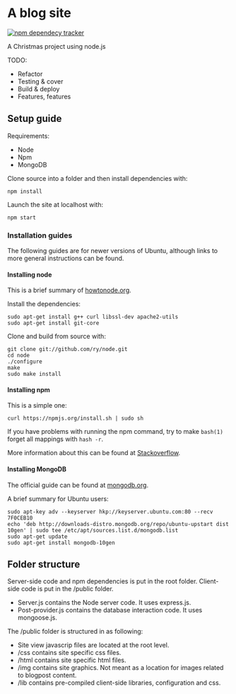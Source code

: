A blog site
===========
[![npm dependecy tracker](https://david-dm.org/teodoran/blog-photo.png)](https://david-dm.org/teodoran/blog-photo)

A Christmas project using node.js

TODO:

* Refactor
* Testing & cover
* Build & deploy
* Features, features

Setup guide
-----------
Requirements:

* Node
* Npm
* MongoDB

Clone source into a folder and then install dependencies with: 

```
npm install
```

Launch the site at localhost with:

```
npm start
```

### Installation guides

The following guides are for newer versions of Ubuntu, although links to more general instructions can be found.

#### Installing node

This is a brief summary of [howtonode.org](http://howtonode.org/how-to-install-nodejs).

Install the dependencies:

```
sudo apt-get install g++ curl libssl-dev apache2-utils
sudo apt-get install git-core
```

Clone and build from source with:

```
git clone git://github.com/ry/node.git
cd node
./configure
make
sudo make install
```

#### Installing npm

This is a simple one:

```
curl https://npmjs.org/install.sh | sudo sh
```

If you have problems with running the npm command, try to make `bash(1)` forget all mappings with `hash -r`.

More information about this can be found at [Stackoverflow](http://stackoverflow.com/questions/8935341/npm-wont-run-after-upgrade).

#### Installing MongoDB

The official guide can be found at [mongodb.org](http://docs.mongodb.org/manual/installation/).

A brief summary for Ubuntu users:

```
sudo apt-key adv --keyserver hkp://keyserver.ubuntu.com:80 --recv 7F0CEB10
echo 'deb http://downloads-distro.mongodb.org/repo/ubuntu-upstart dist 10gen' | sudo tee /etc/apt/sources.list.d/mongodb.list
sudo apt-get update
sudo apt-get install mongodb-10gen
```

Folder structure
----------------

Server-side code and npm dependencies is put in the root folder. Client-side code is put in the /public folder.

* Server.js contains the Node server code. It uses express.js. 
* Post-provider.js contains the database interaction code. It uses mongoose.js.

The /public folder is structured in as following:

* Site view javascrip files are located at the root level.
* /css contains site specific css files.
* /html contains site specific html files.
* /img contains site graphics. Not meant as a location for images related to blogpost content.
* /lib contains pre-compiled client-side libraries, configuration and css. 